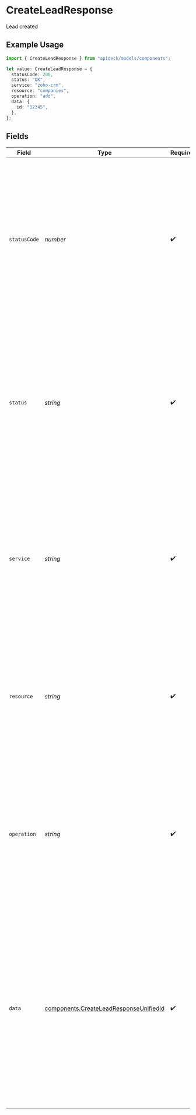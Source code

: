 # CreateLeadResponse

Lead created

## Example Usage

```typescript
import { CreateLeadResponse } from "apideck/models/components";

let value: CreateLeadResponse = {
  statusCode: 200,
  status: "OK",
  service: "zoho-crm",
  resource: "companies",
  operation: "add",
  data: {
    id: "12345",
  },
};
```

## Fields

| Field                                                                                                                                                                                                                                                                                                                              | Type                                                                                                                                                                                                                                                                                                                               | Required                                                                                                                                                                                                                                                                                                                           | Description                                                                                                                                                                                                                                                                                                                        | Example                                                                                                                                                                                                                                                                                                                            |
| ---------------------------------------------------------------------------------------------------------------------------------------------------------------------------------------------------------------------------------------------------------------------------------------------------------------------------------- | ---------------------------------------------------------------------------------------------------------------------------------------------------------------------------------------------------------------------------------------------------------------------------------------------------------------------------------- | ---------------------------------------------------------------------------------------------------------------------------------------------------------------------------------------------------------------------------------------------------------------------------------------------------------------------------------- | ---------------------------------------------------------------------------------------------------------------------------------------------------------------------------------------------------------------------------------------------------------------------------------------------------------------------------------- | ---------------------------------------------------------------------------------------------------------------------------------------------------------------------------------------------------------------------------------------------------------------------------------------------------------------------------------- |
| `statusCode`                                                                                                                                                                                                                                                                                                                       | *number*                                                                                                                                                                                                                                                                                                                           | :heavy_check_mark:                                                                                                                                                                                                                                                                                                                 | The HTTP response status code returned by the API. This integer value indicates the result of the POST request to add a new lead, with a successful creation typically returning a 201 status code. It helps developers understand the outcome of their API call.                                                                  | 200                                                                                                                                                                                                                                                                                                                                |
| `status`                                                                                                                                                                                                                                                                                                                           | *string*                                                                                                                                                                                                                                                                                                                           | :heavy_check_mark:                                                                                                                                                                                                                                                                                                                 | A textual representation of the HTTP response status. This string provides a human-readable status message corresponding to the status code, such as 'Created' for a successful lead addition. It aids in quickly identifying the result of the operation.                                                                         | OK                                                                                                                                                                                                                                                                                                                                 |
| `service`                                                                                                                                                                                                                                                                                                                          | *string*                                                                                                                                                                                                                                                                                                                           | :heavy_check_mark:                                                                                                                                                                                                                                                                                                                 | The Apideck ID of the service provider used for this operation. This string identifies which service integration was utilized when adding the new lead, helping developers track and manage service-specific operations.                                                                                                           | zoho-crm                                                                                                                                                                                                                                                                                                                           |
| `resource`                                                                                                                                                                                                                                                                                                                         | *string*                                                                                                                                                                                                                                                                                                                           | :heavy_check_mark:                                                                                                                                                                                                                                                                                                                 | The name of the unified API resource involved in the operation. This string specifies the type of resource that was affected, in this case, a 'lead', providing context about the nature of the operation performed.                                                                                                               | companies                                                                                                                                                                                                                                                                                                                          |
| `operation`                                                                                                                                                                                                                                                                                                                        | *string*                                                                                                                                                                                                                                                                                                                           | :heavy_check_mark:                                                                                                                                                                                                                                                                                                                 | The specific operation performed by the API. This string indicates the action taken, such as 'create', reflecting the addition of a new lead to the CRM system. It helps developers understand the nature of the API call made.                                                                                                    | add                                                                                                                                                                                                                                                                                                                                |
| `data`                                                                                                                                                                                                                                                                                                                             | [components.CreateLeadResponseUnifiedId](../../models/components/createleadresponseunifiedid.md)                                                                                                                                                                                                                                   | :heavy_check_mark:                                                                                                                                                                                                                                                                                                                 | This object contains the details of the lead that was successfully created. It serves as the main container for the response data, encapsulating all relevant information about the new lead entry in the CRM system. The structure of this object is crucial for accessing specific attributes like the lead's unique identifier. |                                                                                                                                                                                                                                                                                                                                    |
